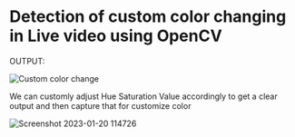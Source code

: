 # Detection of  custom color changing in Live video using OpenCV

OUTPUT:

![Custom color change](https://user-images.githubusercontent.com/99254412/213371366-3871790d-deba-40cb-830c-94e5c199ad38.png)

We can customly adjust Hue Saturation Value accordingly to get a clear output and then capture that for customize color

![Screenshot 2023-01-20 114726](https://user-images.githubusercontent.com/99254412/213630389-0900cd0b-d111-487d-b375-cd9805c1dbb6.png)
